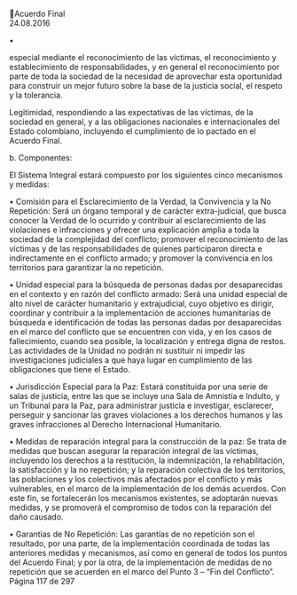 Acuerdo Final  
24.08.2016 

•

especial mediante el reconocimiento de las víctimas, el reconocimiento y establecimiento de 
responsabilidades,  y  en  general  el  reconocimiento  por  parte  de  toda  la  sociedad  de  la 
necesidad de aprovechar esta oportunidad para construir un mejor futuro sobre la base de la 
justicia social, el respeto y la tolerancia. 
 
Legitimidad, respondiendo a las expectativas de las víctimas, de la sociedad en general, y a las 
obligaciones nacionales e internacionales del Estado colombiano, incluyendo el cumplimiento 
de lo pactado en el Acuerdo Final. 

 
b. Componentes: 
 
El Sistema Integral estará compuesto por los siguientes cinco mecanismos y medidas: 
 
• Comisión para el Esclarecimiento de la Verdad, la Convivencia y la No Repetición: Será un 
órgano  temporal  y  de  carácter  extra-judicial,  que  busca  conocer  la  Verdad  de  lo  ocurrido  y 
contribuir al esclarecimiento de las violaciones e infracciones y ofrecer una explicación amplia 
a toda la sociedad de la complejidad del conflicto; promover el reconocimiento de las víctimas 
y  de  las  responsabilidades  de  quienes  participaron  directa  e  indirectamente  en  el  conflicto 
armado; y promover la convivencia en los territorios para garantizar la no repetición. 
 
• Unidad especial para la búsqueda de personas dadas por desaparecidas en el contexto y en 
razón del conflicto armado: Será una unidad especial de alto nivel de carácter humanitario y 
extrajudicial, cuyo objetivo es dirigir, coordinar y contribuir a la implementación de acciones 
humanitarias de búsqueda e identificación de todas las personas dadas por desaparecidas en 
el marco del conflicto que se encuentren con vida, y en los casos de fallecimiento, cuando sea 
posible, la localización y entrega digna de restos. Las actividades de la Unidad no podrán ni 
sustituir  ni  impedir  las  investigaciones  judiciales  a  que  haya  lugar  en  cumplimiento  de  las 
obligaciones que tiene el Estado.  
 
• Jurisdicción Especial para la Paz: Estará constituida por una serie de salas de justicia, entre las 
que  se  incluye  una  Sala  de  Amnistía  e  Indulto,  y  un  Tribunal  para  la  Paz,  para  administrar 
justicia  e  investigar,  esclarecer,  perseguir  y  sancionar  las  graves  violaciones  a  los  derechos 
humanos y las graves infracciones al Derecho Internacional Humanitario.  
 
• Medidas  de  reparación  integral  para  la  construcción  de  la  paz:  Se  trata  de  medidas  que 
buscan asegurar la reparación integral de las víctimas, incluyendo los derechos a la restitución, 
la indemnización, la rehabilitación, la satisfacción y la no repetición; y la reparación colectiva 
de  los  territorios,  las  poblaciones  y  los  colectivos  más  afectados  por  el  conflicto  y  más 
vulnerables,  en  el  marco  de  la  implementación  de  los  demás  acuerdos.  Con  este  fin,  se 
fortalecerán  los  mecanismos  existentes,  se  adoptarán  nuevas  medidas,  y  se  promoverá  el 
compromiso de todos con la reparación del daño causado. 
 
• Garantías de No Repetición: Las garantías de no repetición son el resultado, por una parte, de 
la  implementación  coordinada  de  todas  las  anteriores  medidas  y  mecanismos,  así  como  en 
general de todos los puntos del Acuerdo Final; y por la otra, de la implementación de medidas 
de no repetición que se acuerden en el marco del Punto 3 – “Fin del Conflicto”.  
Página 117 de 297 
 

